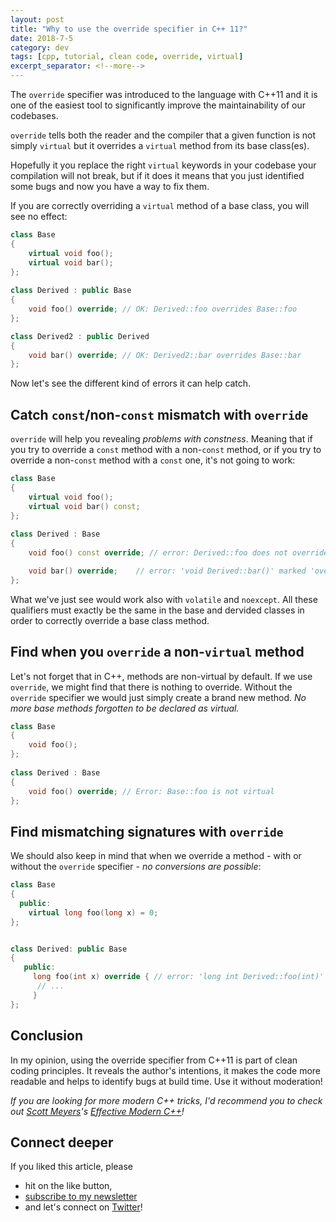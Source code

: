 ```yaml
---
layout: post
title: "Why to use the override specifier in C++ 11?"
date: 2018-7-5
category: dev
tags: [cpp, tutorial, clean code, override, virtual]
excerpt_separator: <!--more-->
---
```

The `override` specifier was introduced to the language with C++11 and it is one of the easiest tool to significantly improve the maintainability of our codebases.
<!--more-->

`override` tells both the reader and the compiler that a given function is not simply `virtual` but it overrides a `virtual` method from its base class(es).

Hopefully it you replace the right `virtual` keywords in your codebase your compilation will not break, but if it does it means that you just identified some bugs and now you have a way to fix them.

If you are correctly overriding a `virtual` method of a base class, you will see no effect:

```cpp
class Base
{
    virtual void foo();
    virtual void bar();
};
 
class Derived : public Base
{
    void foo() override; // OK: Derived::foo overrides Base::foo
};

class Derived2 : public Derived
{
    void bar() override; // OK: Derived2::bar overrides Base::bar
};
```

Now let's see the different kind of errors it can help catch.

## Catch `const`/non-`const` mismatch with `override`

`override`  will help you revealing *problems with constness*. Meaning that if you try to override a `const` method with a non-`const` method, or if you try to override a non-`const` method with a `const` one, it's not going to work:

```cpp
class Base
{
    virtual void foo();
    virtual void bar() const;
};
 
class Derived : Base
{
    void foo() const override; // error: Derived::foo does not override Base::foo

    void bar() override;    // error: 'void Derived::bar()' marked 'override', but does not override              
};
```

What we've just see would work also with `volatile` and `noexcept`. All these qualifiers must exactly be the same in the base and dervided classes in order to correctly override a base class method.

## Find when you `override` a non-`virtual` method

Let's not forget that in C++, methods are non-virtual by default. If we use `override`, we might find that there is nothing to override. Without the `override` specifier we would just simply create a brand new method. _No more base methods forgotten to be declared as virtual._

```cpp
class Base
{
    void foo();
};
 
class Derived : Base
{
    void foo() override; // Error: Base::foo is not virtual
};
```

## Find mismatching signatures with `override`

We should also keep in mind that when we override a method - with or without the `override` specifier - _no conversions are possible_:

```cpp
class Base
{
  public:
    virtual long foo(long x) = 0; 
};


class Derived: public Base
{
   public:
     long foo(int x) override { // error: 'long int Derived::foo(int)' marked override, but does not override
      // ...
     }
};
``` 

## Conclusion

In my opinion, using the override specifier from C++11 is part of clean coding principles. It reveals the author's intentions, it makes the code more readable and helps to identify bugs at build time. Use it without moderation!

_If you are looking for more modern C++ tricks, I'd recommend you to check out [Scott Meyers](https://www.aristeia.com/)'s [Effective Modern C++](https://amzn.to/2VZrLec)!_

## Connect deeper

If you liked this article, please 
- hit on the like button,  
- [subscribe to my newsletter](http://eepurl.com/gvcv1j) 
- and let's connect on [Twitter](https://twitter.com/SandorDargo)!
